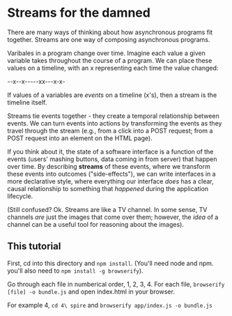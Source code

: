 # Streams for the damned

There are many ways of thinking about how asynchronous programs fit together. Streams are one way of composing asynchronous programs. 

Varibales in a program change over time. Imagine each value a given variable takes throughout the course of a program. We can place these values on a timeline, with an x representing each time the value changed: 

--x--x-----xx---x-x-

If values of a variables are _events_ on a timeline (x's), then a stream is the timeline itself.  

Streams tie events together - they create a temporal relationship between events. We can turn events into actions by transforming the events as they travel through the stream (e.g., from a click into a POST request; from a POST request into an element on the HTML page).

If you think about it, the state of a software interface is a function of the events (users' mashing buttons, data coming in from server) that happen over time. By describing **streams** of these events, where we transform these events into outcomes ("side-effects"), we can write interfaces in a more declarative style, where everything our interface _does_ has a clear, causal relationship to something that _happened_ during the application lifecycle.

(Still confused? Ok. Streams are like a TV channel. In some sense, TV channels _are_ just the images that come over them; however, the _idea_ of a channel can be a useful tool for reasoning about the images).

## This tutorial

First, cd into this directory and `npm install`. (You'll need node and npm. you'll also need to `npm install -g browserify`).

Go through each file in numberical order, 1, 2, 3, 4. For each file, `browserify [file] -o bundle.js` and open index.html in your browser.

For example 4, `cd 4\ spire` and ``browserify app/index.js -o bundle.js``
